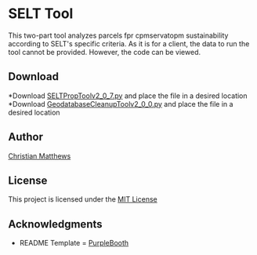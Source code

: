 # SELT Tool

This two-part tool analyzes parcels fpr cpmservatopm sustainability according to SELT's specific criteria. As it is for a client, the data to run the tool cannot be provided. However, the code can be viewed.

## Download

*Download [SELTPropToolv2_0_7.py](SELTPropToolv2_0_7.py) and place the file in a desired location
*Download [GeodatabaseCleanupToolv2_0_0.py](GeodatabaseCleanupToolv2_0_0.py) and place the file in a desired location


## Author

[Christian Matthews](https://github.com/csmatthews)

## License

This project is licensed under the [MIT License](LICENSE.md)

## Acknowledgments

* README Template = [PurpleBooth](https://github.com/PurpleBooth)

